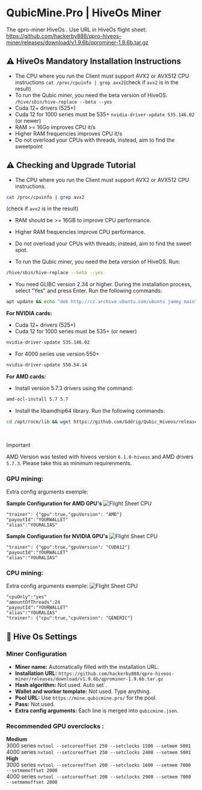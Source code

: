 # QubicMine.Pro | HiveOs Miner

The qpro-miner HiveOs .
Use URL in HiveOs flight sheet:
<br>
https://github.com/hackerby888/qpro-hiveos-miner/releases/download/v1.9.6b/qprominer-1.9.6b.tar.gz

## :warning: HiveOs Mandatory Installation Instructions

-   The CPU where you run the Client must support AVX2 or AVX512 CPU instructions
    `cat /proc/cpuinfo | grep avx2`(check if `avx2` is in the result)
-   To run the Qubic miner, you need the beta version of HiveOS.
    `/hive/sbin/hive-replace --beta --yes`
-   Cuda 12+ drivers (525+)
-   Cuda 12 for 1000 series must be 535+
    `nvidia-driver-update 535.146.02` (or newer)
-   RAM >= 16Go improves CPU it/s
-   Higher RAM frequencies improves CPU it/s
-   Do not overload your CPUs with threads, instead, aim to find the sweetpoint

## :warning: Checking and Upgrade Tutorial
- The CPU where you run the Client must support AVX2 or AVX512 CPU instructions.
```sh
cat /proc/cpuinfo | grep avx2
```
(check if `avx2` is in the result)
- RAM should be >= 16GB to improve CPU performance.
- Higher RAM frequencies improve CPU performance.
- Do not overload your CPUs with threads; instead, aim to find the sweet spot.

- To run the Qubic miner, you need the beta version of HiveOS. Run:
```sh
/hive/sbin/hive-replace --beta --yes
```
- You need GLIBC version 2.34 or higher. During the installation process, select "Yes" and press Enter.
Run the following commands:
```sh
apt update && echo "deb http://cz.archive.ubuntu.com/ubuntu jammy main" >> /etc/apt/sources.list && apt update && apt install unzip g++ gcc g++-11 -y && apt install libc6 -y && sed -i '/deb http:\/\/cz\.archive\.ubuntu\.com\/ubuntu jammy main/d' /etc/apt/sources.list && apt update
```

**For NVIDIA cards:**
- Cuda 12+ drivers (525+) 
- Cuda 12 for 1000 series must be 535+ (or newer)
```sh
nvidia-driver-update 535.146.02
```
- For 4000 series use version 550+
```sh
nvidia-driver-update 550.54.14
```

**For AMD cards:**
- Install version 5.7.3 drivers using the command:
```sh
amd-ocl-install 5.7 5.7
```
- Install the libamdhip64 library. 
Run the following commands:
```sh
cd /opt/rocm/lib && wget https://github.com/Gddrig/Qubic_Hiveos/releases/download/0.4.1/libamdhip64.so.zip && unzip libamdhip64.so.zip && chmod +rwx /opt/rocm/lib/* && rm libamdhip64.so.zip && cd / && ldconfig
```
<br>

> [!IMPORTANT]
> AMD Version was tested with hiveos version `6.1.0-hiveos` and AMD drivers `5.7.3`. Please take this as minimum requirenments.

### GPU mining:

Extra config arguments exemple:

**Sample Configuration for AMD GPU's**
![Flight Sheet CPU](/img/amd.png)

```
"trainer": {"gpu":true,"gpuVersion": "AMD"}
"payoutId":"YOURWALLET"
"alias":"YOURALIAS"
```

**Sample Configuration for NVIDIA GPU's**
![Flight Sheet CPU](/img/cuda.png)

```
"trainer": {"gpu":true,"gpuVersion": "CUDA12"}
"payoutId":"YOURWALLET"
"alias":"YOURALIAS"
```

### CPU mining:

Extra config arguments exemple:
![Flight Sheet CPU](/img/cpu.png)

```
"cpuOnly":"yes"
"amountOfThreads":24
"payoutId":"YOURWALLET"
"alias":"YOURALIAS"
"trainer": {"cpu":true,"cpuVersion": "GENERIC"}
```

## :wrench: Hive Os Settings

### Miner Configuration

-   **Miner name:** Automatically filled with the installation URL.
-   **Installation URL:** `https://github.com/hackerby888/qpro-hiveos-miner/releases/download/v1.9.6b/qprominer-1.9.6b.tar.gz`
-   **Hash algorithm:** Not used. Auto set`.
-   **Wallet and worker template:** Not used. Type anything.
-   **Pool URL:** Use `https://mine.qubicmine.pro/` for the pool.
-   **Pass:** Not used.
-   **Extra config arguments:** Each line is merged into `qubicmine.json`.

### Recommended GPU overclocks :

**Medium**  
3000 series `nvtool --setcoreoffset 250 --setclocks 1500 --setmem 5001`  
4000 series `nvtool --setcoreoffset 250 --setclocks 2400 --setmem 5001`  
**High**  
3000 series `nvtool --setcoreoffset 200 --setclocks 1600 --setmem 7000 --setmemoffset 2000`  
4000 series `nvtool --setcoreoffset 200 --setclocks 2900 --setmem 7000 --setmemoffset 2000`
